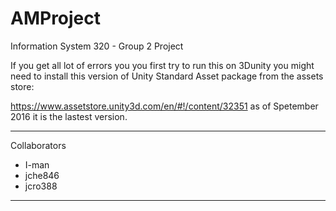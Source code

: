 # AMProject
Information System 320 - Group 2 Project

If you get all lot of errors you you first try to run this on 3Dunity
you might need to install this version of Unity Standard Asset package from the assets store:

https://www.assetstore.unity3d.com/en/#!/content/32351
as of Spetember 2016 it is the lastest version.


------------------
Collaborators
- I-man
- jche846
- jcro388
------------------
